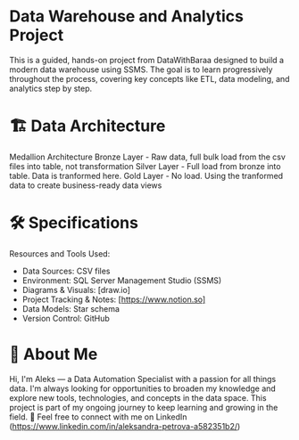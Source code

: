 # Data Warehouse and Analytics Project

This is a guided, hands-on project from DataWithBaraa designed to build a modern data warehouse using SSMS. The goal is to learn progressively throughout the process, covering key concepts like ETL, data modeling, and analytics step by step.

# 🏗️ Data Architecture
Medallion Architecture 
   Bronze Layer - Raw data, full bulk load from the csv files into table, not transformation
   Silver Layer - Full load from bronze into table. Data is tranformed here.
   Gold Layer - No load. Using the tranformed data to create business-ready data views

# 🛠️ Specifications
Resources and Tools Used:
   - Data Sources: CSV files
   - Environment: SQL Server Management Studio (SSMS)
   - Diagrams & Visuals: [draw.io]
   - Project Tracking & Notes: [https://www.notion.so]
   - Data Models: Star schema
   - Version Control: GitHub
     
# 👋 About Me
Hi, I'm Aleks — a Data Automation Specialist with a passion for all things data. I'm always looking for opportunities to broaden my knowledge and explore new tools, technologies, and concepts in the data space. This project is part of my ongoing journey to keep learning and growing in the field.
🔗 Feel free to connect with me on LinkedIn (https://www.linkedin.com/in/aleksandra-petrova-a582351b2/)
